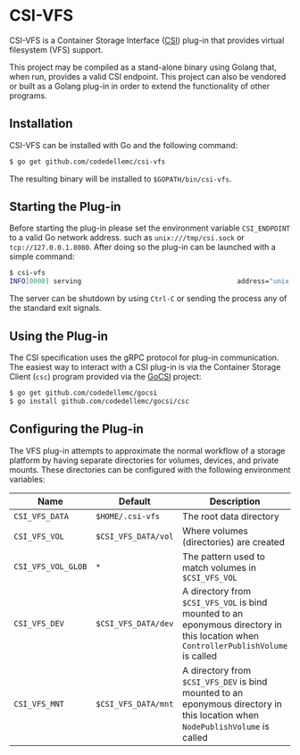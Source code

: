 # CSI-VFS
CSI-VFS is a Container Storage Interface
([CSI](https://github.com/container-storage-interface/spec)) plug-in
that provides virtual filesystem (VFS) support.

This project may be compiled as a stand-alone binary using Golang that,
when run, provides a valid CSI endpoint. This project can also be
vendored or built as a Golang plug-in in order to extend the functionality
of other programs.

## Installation
CSI-VFS can be installed with Go and the following command:

```bash
$ go get github.com/codedellemc/csi-vfs
```

The resulting binary will be installed to `$GOPATH/bin/csi-vfs`.

## Starting the Plug-in
Before starting the plug-in please set the environment variable
`CSI_ENDPOINT` to a valid Go network address. such as `unix:///tmp/csi.sock`
or `tcp://127.0.0.1.8080`. After doing so the plug-in can be launched
with a simple command:

```bash
$ csi-vfs
INFO[0000] serving                                       address="unix:///tmp/csi.sock" service=csi-vfs
```

The server can be shutdown by using `Ctrl-C` or sending the process
any of the standard exit signals.

## Using the Plug-in
The CSI specification uses the gRPC protocol for plug-in communication.
The easiest way to interact with a CSI plug-in is via the Container
Storage Client (`csc`) program provided via the
[GoCSI](https://github.com/codedellemc/gocsi) project:

```bash
$ go get github.com/codedellemc/gocsi
$ go install github.com/codedellemc/gocsi/csc
```

## Configuring the Plug-in
The VFS plug-in attempts to approximate the normal workflow of a storage platform
by having separate directories for volumes, devices, and private mounts. These
directories can be configured with the following environment variables:

| Name | Default | Description |
|------|---------|-------------|
| `CSI_VFS_DATA` | `$HOME/.csi-vfs` | The root data directory |
| `CSI_VFS_VOL` | `$CSI_VFS_DATA/vol` | Where volumes (directories) are created |
| `CSI_VFS_VOL_GLOB` | `*` | The pattern used to match volumes in `$CSI_VFS_VOL` |
| `CSI_VFS_DEV` | `$CSI_VFS_DATA/dev` | A directory from `$CSI_VFS_VOL` is bind mounted to an eponymous directory in this location when `ControllerPublishVolume` is called |
| `CSI_VFS_MNT` | `$CSI_VFS_DATA/mnt` | A directory from `$CSI_VFS_DEV` is bind mounted to an eponymous directory in this location when `NodePublishVolume` is called |
